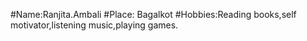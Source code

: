 



#Name:Ranjita.Ambali
#Place: Bagalkot
#Hobbies:Reading books,self motivator,listening music,playing games.



